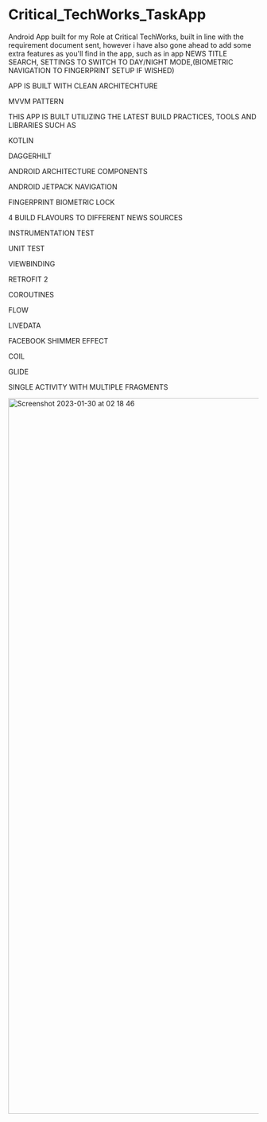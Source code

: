 # Critical_TechWorks_TaskApp
Android App built for my Role at Critical TechWorks, built in line with the requirement document sent, however i have also gone ahead to add some extra features as you'll find in the app, such as in app NEWS TITLE SEARCH, SETTINGS TO SWITCH TO DAY/NIGHT MODE,(BIOMETRIC NAVIGATION TO FINGERPRINT SETUP IF WISHED)



APP IS BUILT WITH CLEAN ARCHITECHTURE 

MVVM PATTERN

THIS APP IS BUILT UTILIZING THE LATEST BUILD PRACTICES, TOOLS AND LIBRARIES SUCH AS

KOTLIN

DAGGERHILT 

ANDROID ARCHITECTURE COMPONENTS

ANDROID JETPACK NAVIGATION

FINGERPRINT BIOMETRIC LOCK

4 BUILD FLAVOURS TO DIFFERENT NEWS SOURCES

INSTRUMENTATION TEST

UNIT TEST

VIEWBINDING 

RETROFIT 2

COROUTINES 

FLOW

LIVEDATA

FACEBOOK SHIMMER EFFECT

COIL

GLIDE

SINGLE ACTIVITY WITH MULTIPLE FRAGMENTS



<img width="1440" alt="Screenshot 2023-01-30 at 02 18 46" src="https://user-images.githubusercontent.com/44091450/215368934-2ebd54d3-d8f5-4cb6-b883-24d68fa517e8.png">



